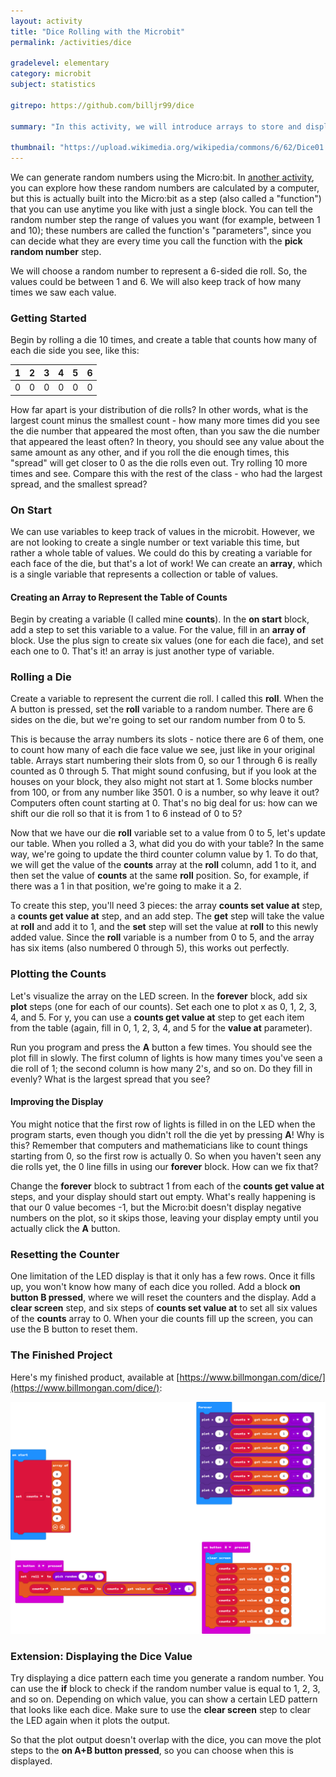 ```yaml
---
layout: activity
title: "Dice Rolling with the Microbit"
permalink: /activities/dice

gradelevel: elementary
category: microbit
subject: statistics

gitrepo: https://github.com/billjr99/dice

summary: "In this activity, we will introduce arrays to store and display a count of dice rolls using random numbers from the Micro:bit."

thumbnail: "https://upload.wikimedia.org/wikipedia/commons/6/62/Dice01.jpg"
---
```


We can generate random numbers using the Micro:bit.  In [another activity](../prng), you can explore how these random numbers are calculated by a computer, but this is actually built into the Micro:bit as a step (also called a &quot;function&quot;) that you can use anytime you like with just a single block.  You can tell the random number step the range of values you want (for example, between 1 and 10); these numbers are called the function's &quot;parameters&quot;, since you can decide what they are every time you call the function with the <strong>pick random number</strong> step.

We will choose a random number to represent a 6-sided die roll.  So, the values could be between 1 and 6.  We will also keep track of how many times we saw each value.

### Getting Started
Begin by rolling a die 10 times, and create a table that counts how many of each die side you see, like this:

| **1** | **2** | **3** | **4** | **5** | **6** |
|:-----:|:-----:|:-----:|:-----:|:-----:|:-----:|
|   0   |   0   |   0   |   0   |   0   |   0   |

How far apart is your distribution of die rolls?  In other words, what is the largest count minus the smallest count - how many more times did you see the die number that appeared the most often, than you saw the die number that appeared the least often?  In theory, you should see any value about the same amount as any other, and if you roll the die enough times, this &quot;spread&quot; will get closer to 0 as the die rolls even out.  Try rolling 10 more times and see.  Compare this with the rest of the class - who had the largest spread, and the smallest spread?

### On Start
We can use variables to keep track of values in the microbit.  However, we are not looking to create a single number or text variable this time, but rather a whole table of values.  We could do this by creating a variable for each face of the die, but that's a lot of work!  We can create an <strong>array</strong>, which is a single variable that represents a collection or table of values.

#### Creating an Array to Represent the Table of Counts
Begin by creating a variable (I called mine <strong>counts</strong>).  In the <strong>on start</strong> block, add a step to set this variable to a value.  For the value, fill in an <strong>array of</strong> block.  Use the plus sign to create six values (one for each die face), and set each one to 0.  That's it!  an array is just another type of variable.

### Rolling a Die
Create a variable to represent the current die roll.  I called this <strong>roll</strong>.  When the A button is pressed, set the <strong>roll</strong> variable to a random number.  There are 6 sides on the die, but we're going to set our random number from 0 to 5.  

This is because the array numbers its slots - notice there are 6 of them, one to count how many of each die face value we see, just like in your original table.  Arrays start numbering their slots from 0, so our 1 through 6 is really counted as 0 through 5.  That might sound confusing, but if you look at the houses on your block, they also might not start at 1.  Some blocks number from 100, or from any number like 3501.  0 is a number, so why leave it out?  Computers often count starting at 0.  That's no big deal for us: how can we shift our die roll so that it is from 1 to 6 instead of 0 to 5?

Now that we have our die <strong>roll</strong> variable set to a value from 0 to 5, let's update our table.  When you rolled a 3, what did you do with your table?  In the same way, we're going to update the third counter column value by 1.  To do that, we will get the value of the <strong>counts</strong> array at the <strong>roll</strong> column, add 1 to it, and then set the value of <strong>counts</strong> at the same <strong>roll</strong> position.  So, for example, if there was a 1 in that position, we're going to make it a 2.

To create this step, you'll need 3 pieces: the array <strong>counts set value at</strong> step, a <strong>counts get value at</strong> step, and an add step.  The <strong>get</strong> step will take the value at <strong>roll</strong> and add it to 1, and the <strong>set</strong> step will set the value at <strong>roll</strong> to this newly added value.  Since the <strong>roll</strong> variable is a number from 0 to 5, and the array has six items (also numbered 0 through 5), this works out perfectly.

### Plotting the Counts
Let's visualize the array on the LED screen.  In the <strong>forever</strong> block, add six <strong>plot</strong> steps (one for each of our counts).  Set each one to plot x as 0, 1, 2, 3, 4, and 5.  For y, you can use a <strong>counts get value at</strong> step to get each item from the table (again, fill in 0, 1, 2, 3, 4, and 5 for the <strong>value at</strong> parameter).

Run you program and press the <strong>A</strong> button a few times.  You should see the plot fill in slowly.  The first column of lights is how many times you've seen a die roll of 1; the second column is how many 2's, and so on.  Do they fill in evenly?  What is the largest spread that you see?

#### Improving the Display
You might notice that the first row of lights is filled in on the LED when the program starts, even though you didn't roll the die yet by pressing <strong>A</strong>!  Why is this?  Remember that computers and mathematicians like to count things starting from 0, so the first row is actually 0.  So when you haven't seen any die rolls yet, the 0 line fills in using our <strong>forever</strong> block.  How can we fix that?

Change the <strong>forever</strong> block to subtract 1 from each of the <strong>counts get value at</strong> steps, and your display should start out empty.  What's really happening is that our 0 value becomes -1, but the Micro:bit doesn't display negative numbers on the plot, so it skips those, leaving your display empty until you actually click the <strong>A</strong> button.

### Resetting the Counter
One limitation of the LED display is that it only has a few rows.  Once it fills up, you won't know how many of each dice you rolled.  Add a block <strong>on button B pressed</strong>, where we will reset the counters and the display.  Add a <strong>clear screen</strong> step, and six steps of <strong>counts set value at</strong> to set all six values of the <strong>counts</strong> array to 0.  When your die counts fill up the screen, you can use the B button to reset them.

### The Finished Project

Here's my finished product, available at [https://www.billmongan.com/dice/](https://www.billmongan.com/dice/):

<p align="center">
<img style="max-width:100%;" alt="The finished hide and seek project in the Microbit Makecode" src="https://github.com/billjr99/dice/raw/master/.github/makecode/blocks.png">
</p>

### Extension: Displaying the Dice Value
Try displaying a dice pattern each time you generate a random number.  You can use the <strong>if</strong> block to check if the random number value is equal to 1, 2, 3, and so on.  Depending on which value, you can show a certain LED pattern that looks like each dice.  Make sure to use the <strong>clear screen</strong> step to clear the LED again when it plots the output.

So that the plot output doesn't overlap with the dice, you can move the plot steps to the <strong>on A+B button pressed</strong>, so you can choose when this is displayed.